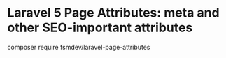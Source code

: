 Laravel 5 Page Attributes: meta and other SEO-important attributes 
=====================

composer require fsmdev/laravel-page-attributes
